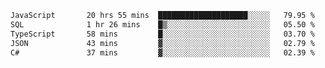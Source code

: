 <!--START_SECTION:waka-->

```txt
JavaScript       20 hrs 55 mins  ████████████████████░░░░░   79.95 %
SQL              1 hr 26 mins    █▒░░░░░░░░░░░░░░░░░░░░░░░   05.50 %
TypeScript       58 mins         █░░░░░░░░░░░░░░░░░░░░░░░░   03.70 %
JSON             43 mins         ▓░░░░░░░░░░░░░░░░░░░░░░░░   02.79 %
C#               37 mins         ▓░░░░░░░░░░░░░░░░░░░░░░░░   02.39 %
```

<!--END_SECTION:waka-->
